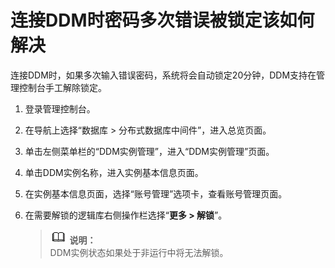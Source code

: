 # 连接DDM时密码多次错误被锁定该如何解决<a name="ddm_04_0003"></a>

连接DDM时，如果多次输入错误密码，系统将会自动锁定20分钟，DDM支持在管理控制台手工解除锁定。

1.  登录管理控制台。
2.  在导航上选择“数据库 \> 分布式数据库中间件”，进入总览页面。
3.  单击左侧菜单栏的“DDM实例管理”，进入“DDM实例管理”页面。
4.  单击DDM实例名称，进入实例基本信息页面。
5.  在实例基本信息页面，选择“账号管理”选项卡，查看账号管理页面。
6.  在需要解锁的逻辑库右侧操作栏选择“**更多 \> 解锁**”。

    >![](public_sys-resources/icon-note.gif) **说明：**   
    >DDM实例状态如果处于非运行中将无法解锁。  


